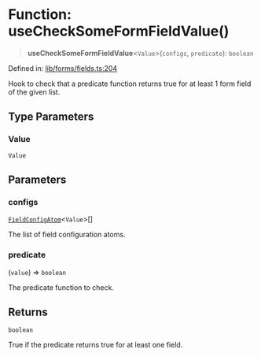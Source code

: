 # Function: useCheckSomeFormFieldValue()

> **useCheckSomeFormFieldValue**\<`Value`\>(`configs`, `predicate`): `boolean`

Defined in: [lib/forms/fields.ts:204](https://github.com/aldesgroup/goaldn/blob/850e22fffd19501920628173674ada43cba9a29a/lib/forms/fields.ts#L204)

Hook to check that a predicate function returns true for at least 1 form field of the given list.

## Type Parameters

### Value

`Value`

## Parameters

### configs

[`FieldConfigAtom`](../type-aliases/FieldConfigAtom.md)\<`Value`\>[]

The list of field configuration atoms.

### predicate

(`value`) => `boolean`

The predicate function to check.

## Returns

`boolean`

True if the predicate returns true for at least one field.
